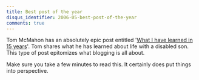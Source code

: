 ```yaml
---
title: Best post of the year
disqus_identifier: 2006-05-best-post-of-the-year
comments: true
---
```


Tom McMahon has an absolutely epic post entitled '[What I have learned in 15 years][1]'. Tom shares what he has learned about life with a disabled son. This type of post epitomizes what blogging is all about.

Make sure you take a few minutes to read this. It certainly does put things into perspective.

[1]:http://www.tommcmahon.net/2006/02/what_i_have_lea.html
